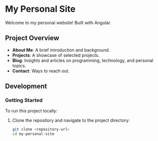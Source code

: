 # My Personal Site

Welcome to my personal website! Built with Angular.

## Project Overview

- **About Me**: A brief introduction and background.
- **Projects**: A showcase of selected projects.
- **Blog**: Insights and articles on programming, technology, and personal topics.
- **Contact**: Ways to reach out.

## Development

### Getting Started

To run this project locally:

1. Clone the repository and navigate to the project directory:
   ```bash
   git clone <repository-url>
   cd my-personal-site